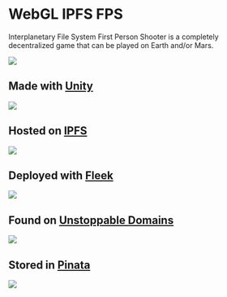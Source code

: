 # WebGL IPFS FPS

Interplanetary File System First Person Shooter is a completely decentralized game that can be played on Earth and/or Mars.

![](https://user-images.githubusercontent.com/19412160/89130894-fcf18d00-d4d6-11ea-9578-b65b2b74b7b8.png)


## Made with [Unity](https://unity.com/)

![](https://user-images.githubusercontent.com/19412160/86810240-b8471300-c04a-11ea-86c9-bb17270653c7.png)

## Hosted on [IPFS](https://ipfs.io/)

![](https://user-images.githubusercontent.com/19412160/86810340-cbf27980-c04a-11ea-9104-61a7faf08896.png)

## Deployed with [Fleek](https://fleek.co/)

![](https://user-images.githubusercontent.com/19412160/86810462-ed536580-c04a-11ea-8300-62b698aae20e.png)

## Found on [Unstoppable Domains](https://unstoppabledomains.com/)

![](https://user-images.githubusercontent.com/19412160/86810193-ab2a2400-c04a-11ea-9adf-29c6a476909e.png)

## Stored in [Pinata](https://pinata.cloud/)

![](https://user-images.githubusercontent.com/19412160/89131007-d5e78b00-d4d7-11ea-9ad0-3712cca4335d.png)

